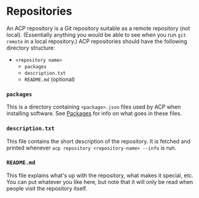 # Repositories
An ACP repository is a Git repository suitable as a remote repository (not local). (Essentially anything you would be able to see when you run `git remote` in a local repository.) ACP repositories should have the following directory structure:
* `<repository name>`
  * `packages`
  * `description.txt`
  * `README.md` (optional)

### `packages`
This is a directory containing `<package>.json` files used by ACP when installing software. See [Packages](https://github.com/AwesomeCronk/ACP/docs/packages.md) for info on what goes in these files.

### `description.txt`
This file contains the short description of the repository. It is fetched and printed whenever `acp repository <repository-name> --info` is run.

### `README.md`
This file explains what's up with the repository, what makes it special, etc. You can put whatever you like here, but note that it will only be read when people visit the repository itself.